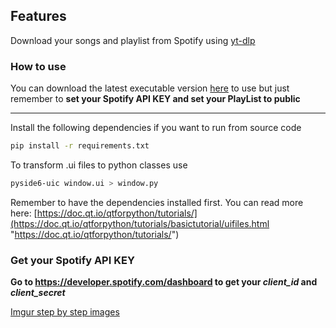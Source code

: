 ## Features

Download your songs and playlist from Spotify using [yt-dlp](https://github.com/yt-dlp/yt-dlp "yt-dlp") 

### How to use
You can download the latest executable version [here](https://github.com/CoffeSiberian/Download-Spotify-Music-with-YouTubeDL/releases "here") to use but just remember to **set your Spotify API KEY and set your PlayList to public**

------------

Install the following dependencies if you want to run from source code

```bash
pip install -r requirements.txt
```

To transform .ui files to python classes use

```bash
pyside6-uic window.ui > window.py
```
Remember to have the dependencies installed first. You can read more here: [https://doc.qt.io/qtforpython/tutorials/](https://doc.qt.io/qtforpython/tutorials/basictutorial/uifiles.html "https://doc.qt.io/qtforpython/tutorials/")
### Get your Spotify API KEY
**Go to https://developer.spotify.com/dashboard to get your *client_id* and *client_secret***

[Imgur step by step images](https://imgur.com/a/v8MLpWb "Imgur Step by Step")